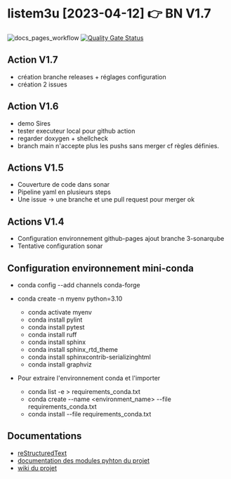 # listem3u [2023-04-12] 👉 BN V1.7

![docs_pages_workflow](https://github.com/bruschin/listem3u/actions/workflows/listem3u.yml/badge.svg)
[![Quality Gate Status](https://sonarcloud.io/api/project_badges/measure?project=bruschin_listem3u&metric=alert_status)](https://sonarcloud.io/summary/new_code?id=bruschin_listem3u&branch=5-v15b)
<!--[![Codacy Badge](https://app.codacy.com/project/badge/Grade/0b206f1af71d47dcb8092d1d9069aebb)](https://app.codacy.com/gh/bruschin/listem3u/dashboard?utm_source=gh&utm_medium=referral&utm_content=&utm_campaign=Badge_grade)
[![SonarCloud](https://sonarcloud.io/images/project_badges/sonarcloud-black.svg)](https://sonarcloud.io/summary/new_code?id=bruschin_listem3u)
 [![Quality Gate Status](https://sonar.cloudmf.dev/api/project_badges/measure?project=listem3u&metric=alert_status)](https://sonar.cloudmf.dev/dashboard?id=listem3u)-->

## Action V1.7

+ création branche releases + réglages configuration
+ création 2 issues

## Action V1.6

+ demo Sires
+ tester executeur local pour github action
+ regarder doxygen + shellcheck
+ branch main n'accepte plus les pushs sans merger cf règles définies.

## Actions V1.5

+ Couverture de code dans sonar
+ Pipeline yaml en plusieurs steps
+ Une issue -> une branche et une pull request pour merger ok

## Actions V1.4

+ Configuration environnement github-pages ajout branche 3-sonarqube
+ Tentative configuration sonar

## Configuration environnement mini-conda

+ conda config --add channels conda-forge

+ conda create -n myenv python=3.10
  + conda activate myenv
  + conda install pylint
  + conda install pytest
  + conda install ruff
  + conda install sphinx
  + conda install sphinx_rtd_theme
  + conda install sphinxcontrib-serializinghtml
  + conda install graphviz

+ Pour extraire l'environnement conda et l'importer
  + conda list -e > requirements_conda.txt
  + conda create --name <environment_name> --file requirements_conda.txt
  + conda install --file requirements_conda.txt

## Documentations

+ [reStructuredText](https://docutils.sourceforge.io/rst.html)
+ [documentation des modules pyhton du projet](https://bruschin.github.io/listem3u/)
+ [wiki du projet](https://bruschin.github.io/listem3u/wiki)
